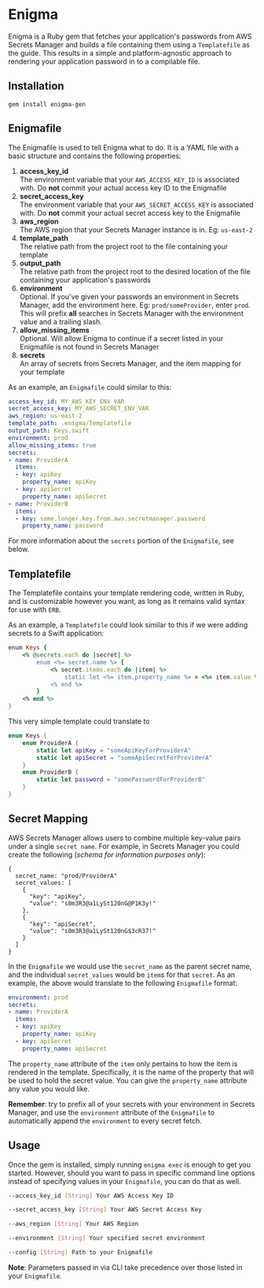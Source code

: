 # Enigma

Enigma is a Ruby gem that fetches your application's passwords from AWS Secrets Manager and builds a file containing them using a `Templatefile` as the guide. This results in a simple and platform-agnostic approach to rendering your application password in to a compilable file.

## Installation

`gem install enigma-gen`

## Enigmafile

The Enigmafile is used to tell Enigma what to do. It is a YAML file with a basic structure and contains the following properties:

1. **access_key_id**  
  The environment variable that your `AWS_ACCESS_KEY_ID` is associated with. Do **not** commit your actual access key ID to the Enigmafile
2. **secret_access_key**  
  The environment variable that your `AWS_SECRET_ACCESS_KEY` is associated with. Do **not** commit your actual secret access key to the Enigmafile
3. **aws_region**  
  The AWS region that your Secrets Manager instance is in. Eg: `us-east-2`
4. **template_path**  
  The relative path from the project root to the file containing your template
5. **output_path**  
  The relative path from the project root to the desired location of the file containing your application's passwords
6. **environment**  
  Optional. If you've given your passwords an environment in Secrets Manager, add the environment here. Eg: `prod/someProvider`, enter `prod`. This will prefix **all** searches in Secrets Manager with the environment value and a trailing slash.
7. **allow_missing_items**  
  Optional. Will allow Enigma to continue if a secret listed in your Enigmafile is not found in Secrets Manager
8. **secrets**  
  An array of secrets from Secrets Manager, and the item mapping for your template

As an example, an `Enigmafile` could similar to this:

```yml
access_key_id: MY_AWS_KEY_ENV_VAR
secret_access_key: MY_AWS_SECRET_ENV_VAR
aws_region: us-east-2
template_path: .enigma/Templatefile
output_path: Keys.swift
environment: prod
allow_missing_items: true
secrets:
- name: ProviderA
  items:
  - key: apiKey
    property_name: apiKey
  - key: apiSecret
    property_name: apiSecret
- name: ProviderB
  items:
  - key: some.longer.key.from.aws.secretmanager.password
    property_name: password
```

For more information about the `secrets` portion of the `Enigmafile`, see below.

## Templatefile

The Templatefile contains your template rendering code, written in Ruby, and is customizable however you want, as long as it remains valid syntax for use with `ERB`.

As an example, a `Templatefile` could look similar to this if we were adding secrets to a Swift application:

```ruby
enum Keys {
    <% @secrets.each do |secret| %>
        enum <%= secret.name %> {
            <% secret.items.each do |item| %>
                static let <%= item.property_name %> = <%= item.value %>
            <% end %>
        }
    <% end %>
}
```

This very simple template could translate to

```swift
enum Keys {
    enum ProviderA {
        static let apiKey = "someApiKeyForProviderA"
        static let apiSecret = "someApiSecretForProviderA"
    }
    enum ProviderB {
        static let password = "somePasswordForProviderB"
    }
}
```

## Secret Mapping

AWS Secrets Manager allows users to combine multiple key-value pairs under a single `secret name`. For example, in Secrets Manager you could create the following (*schema for information purposes only*):

```
{
  secret_name: "prod/ProviderA"
  secret_values: [
    {
      "key": "apiKey",
      "value": "s0m3R3@a1LySt120nG@P1K3y!"
    },
    {
      "key": "apiSecret",
      "value": "s0m3R3@a1LySt120nG$3cR37!"
    }
  ]
}
```

In the `Enigmafile` we would use the `secret_name` as the parent secret name, and the individual `secret_values` would be `item`s for that `secret`. As an example, the above would translate to the following `Enigmafile` format:

```yml
environment: prod
secrets:
- name: ProviderA
  items:
  - key: apiKey
    property_name: apiKey
  - key: apiSecret
    property_name: apiSecret
```

The `property_name` attribute of the `item` only pertains to how the item is rendered in the template. Specifically, it is the name of the property that will be used to hold the secret value. You can give the `property_name` attribute any value you would like.

**Remember**: try to prefix all of your secrets with your environment in  Secrets Manager, and use the `environment` attribute of the `Enigmafile` to automatically append the `environment` to every secret fetch.

## Usage

Once the gem is installed, simply running `enigma exec` is enough to get you started. However, should you want to pass in specific command line options instead of specifying values in your `Enigmafile`, you can do that as well.

```bash
--access_key_id [String] Your AWS Access Key ID
```
```bash
--secret_access_key [String] Your AWS Secret Access Key
```
```bash
--aws_region [String] Your AWS Region
```
```bash
--environment [String] Your specified secret environment
```
```bash
--config [String] Path to your Enigmafile
```

**Note**: Parameters passed in via CLI take precedence over those listed in your `Enigmafile`.